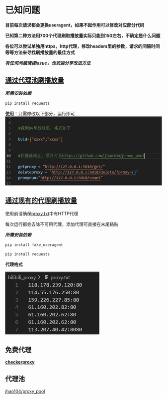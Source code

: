 # **已知问题** #
**目前每次请求都会更换useragent，如果不起作用可以修改对应部分代码**

**已知第二种方法用700个代理刷取播放量实际只能到150左右，不确定是什么问题**

**各位可以尝试单独用https，http代理，修改headers里的参数，请求的间隔时间等等方法来寻找刷播放量的最佳方式**

***有任何问题请提issue，也欢迎分享改进方法***
## [通过代理池刷播放量](bilibili_proxypool.py)
 

***所需安装依赖***
```python
pip install requests
```
 
**使用**：只需修改以下部分，运行即可  
![image](image/image.jpeg)


## [通过现有的代理刷播放量](bilibili_proxy.py)
使用前请确保[proxy.txt](proxy.txt)中有HTTP代理

每次运行都会去除不可用代理，添加代理可直接在末尾粘贴

***所需安装依赖***
```python
pip install fake_useragent
```
```python
pip install requests
```


**代理格式**

![image](image/proxy.jpeg)

## 免费代理
**[checkerproxy](https://checkerproxy.net/getAllProxy)**



## 代理池
[jhao104/proxy_pool](https://github.com/jhao104/proxy_pool)
